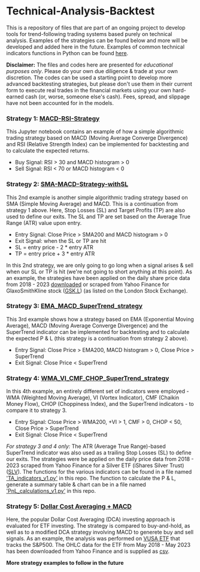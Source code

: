 # Technical-Analysis-Backtest

This is a repository of files that are part of an ongoing project to develop tools for trend-following trading systems based purely on technical analysis. Examples of the strategies can be found below and more will be developed and added here in the future. Examples of common technical indicators functions in Python can be found [here](https://github.com/R-Budhidarmo/Technical-Analysis-Backtest/blob/main/TA_indicators_v1.py).

**Disclaimer:**
The files and codes here are presented for *educational purposes only*. Please do your own due diligence & trade at your own discretion. The codes can be used a starting point to develop more advanced backtesting strategies, but please don't use them in their current form to execute real trades in the financial markets using your own hard-earned cash (or, worse, someone else's cash). Fees, spread, and slippage have not been accounted for in the models.

### Strategy 1: [MACD-RSI-Strategy](https://github.com/R-Budhidarmo/Technical-Analysis-Backtest/blob/main/MACD_RSI_strategy.ipynb)

This Jupyter notebook contains an example of how a simple algorithmic trading strategy based on MACD (Moving Average Converge Divergence) and RSI (Relative Strength Index) can be implemented for backtesting and to calculate the expected returns.
<br>
- Buy Signal: RSI > 30 and MACD histogram > 0
- Sell Signal: RSI < 70 or MACD histogram < 0

### Strategy 2: [SMA-MACD-Strategy-withSL](https://github.com/R-Budhidarmo/Technical-Analysis-Backtest/blob/main/SMA_MACD_withSL_Strategy.ipynb)

This 2nd example is another simple algorithmic trading strategy based on SMA (Simple Moving Average) and MACD. This is a continuation from strategy 1 above.
Here, Stop Losses (SL) and Target Profits (TP) are also used to define our exits. The SL and TP are set based on the Average True Range (ATR) value upon entry.

- Entry Signal: Close Price > SMA200 and MACD histogram > 0
- Exit Signal: when the SL or TP are hit
- SL = entry price - 2 * entry ATR
- TP = entry price + 3 * entry ATR

In this 2nd strategy, we are only going to go long when a signal arises & sell when our SL or TP is hit (we're not going to short anything at this point).
As an example, the strategies have been applied on the daily share price data from 2018 - 2023 [downloaded](https://github.com/R-Budhidarmo/Technical-Analysis-Backtest/blob/main/GSK.L.csv) or scraped from Yahoo Finance for GlaxoSmithKline stock ([GSK.L](https://uk.finance.yahoo.com/quote/GSK.L/history/)) (as listed on the London Stock Exchange).

### Strategy 3: [EMA_MACD_SuperTrend_strategy](https://github.com/R-Budhidarmo/Technical-Analysis-Backtest/blob/main/EMA_MACD_SuperTrend_strategy.ipynb)

This 3rd example shows how a strategy based on EMA (Exponential Moving Average), MACD (Moving Average Converge Divergence) and the SuperTrend indicator can be implemented for backtesting and to calculate the expected P & L (this strategy is a continuation from strategy 2 above).

- Entry Signal: Close Price > EMA200, MACD histogram > 0, Close Price > SuperTrend
- Exit Signal: Close Price < SuperTrend

### Strategy 4: [WMA_VI_CMF_CHOP_SuperTrend_strategy](https://github.com/R-Budhidarmo/Technical-Analysis-Backtest/blob/main/WMA_VI_CMF_CHOP_SuperTrend_strategy.ipynb)

In this 4th example, an entirely different set of indicators were employed - WMA (Weighted Moving Average), VI (Vortex Indicator), CMF (Chaikin Money Flow), CHOP (Choppiness Index), and the SuperTrend indicators - to compare it to strategy 3.

- Entry Signal: Close Price > WMA200, +VI > 1, CMF > 0, CHOP < 50, Close Price > SuperTrend
- Exit Signal: Close Price < SuperTrend

*For strategy 3 and 4 only:*
The ATR (Average True Range)-based SuperTrend indicator was also used as a trailing Stop Losses (SL) to define our exits. The strategies were be applied on the daily price data from 2018 - 2023 scraped from Yahoo Finance for a Silver ETF (iShares Silver Trust) ([SLV](https://uk.finance.yahoo.com/quote/SLV)). The functions for the various indicators can be found in a file named ['TA_indicators_v1.py'](https://github.com/R-Budhidarmo/Technical-Analysis-Backtest/blob/main/TA_indicators_v1.py) in this repo. The function to calculate the P & L, generate a summary table & chart can be in a file named ['PnL_calculations_v1.py'](https://github.com/R-Budhidarmo/Technical-Analysis-Backtest/blob/main/PnL_calculations_v1.py) in this repo.

### Strategy 5: [Dollar Cost Averaging + MACD](https://github.com/R-Budhidarmo/Technical-Analysis-Backtest/blob/main/dollar_cost_averaging.ipynb)

Here, the popular Dollar Cost Averaging (DCA) investing approach is evaluated for ETF investing. The strategy is compared to buy-and-hold, as well as to a modified DCA strategy involving MACD to generete buy and sell signals. As an example, the analysis was performed on [VUSA ETF](https://www.vanguardinvestor.co.uk/investments/vanguard-s-and-p-500-ucits-etf-usd-distributing/overview) that tracks the S&P500. The OHLC data for the ETF from May 2018 - May 2023 has been downloaded from Yahoo Finance and is supplied as [csv](https://github.com/R-Budhidarmo/Technical-Analysis-Backtest/blob/main/VUSA.L.csv).

**More strategy examples to follow in the future**

